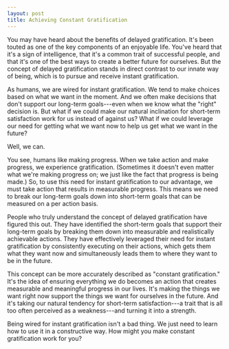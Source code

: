```yaml
---
layout: post
title: Achieving Constant Gratification
---
```


You may have heard about the benefits of delayed gratification. It's been touted as one of the key components of an enjoyable life. You've heard that it's a sign of intelligence, that it's a common trait of successful people, and that it's one of the best ways to create a better future for ourselves. But the concept of delayed gratification stands in direct contrast to our innate way of being, which is to pursue and receive instant gratification.

As humans, we are wired for instant gratification. We tend to make choices based on what we want in the moment. And we often make decisions that don't support our long-term goals---even when we know what the "right" decision is. But what if we could make our natural inclination for short-term satisfaction work for us instead of against us? What if we could leverage our need for getting what we want now to help us get what we want in the future?

Well, we can.

You see, humans like making progress. When we take action and make progress, we experience gratification. (Sometimes it doesn't even matter what we're making progress on; we just like the fact that progress is being made.) So, to use this need for instant gratification to our advantage, we must take action that results in measurable progress. This means we need to break our long-term goals down into short-term goals that can be measured on a per action basis.

People who truly understand the concept of delayed gratification have figured this out. They have identified the short-term goals that support their long-term goals by breaking them down into measurable and realistically achievable actions. They have effectively leveraged their need for instant gratification by consistently executing on their actions, which gets them what they want now and simultaneously leads them to where they want to be in the future.

This concept can be more accurately described as "constant gratification." It's the idea of ensuring everything we do becomes an action that creates measurable and meaningful progress in our lives. It's making the things we want right now support the things we want for ourselves in the future. And it's taking our natural tendency for short-term satisfaction---a trait that is all too often perceived as a weakness---and turning it into a strength.

Being wired for instant gratification isn't a bad thing. We just need to learn how to use it in a constructive way. How might you make constant gratification work for you?